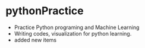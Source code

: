 # pythonPractice

* Practice Python programing and Machine Learning
* Writing codes, visualization for python learning.
* added new items
